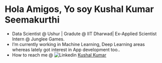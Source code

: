 # Hola Amigos, Yo soy Kushal Kumar Seemakurthi
- Data Scientist @ Ushur | Gradute @ IIT Dharwad| Ex-Applied Scientist Intern @ Junglee Games.
- I’m currently working in Machine Learning, Deep Learning areas whereas lately got interest in App development too..
- How to reach me @ ![Linkedin](https://i.stack.imgur.com/gVE0j.png) [Kushal Kumar](www.linkedin.com/in/kushal-kumar-57211317b)

<!---
kushal1999seemakurthi/kushal1999seemakurthi is a ✨ special ✨ repository because its `README.md` (this file) appears on your GitHub profile.
You can click the Preview link to take a look at your changes.
--->

